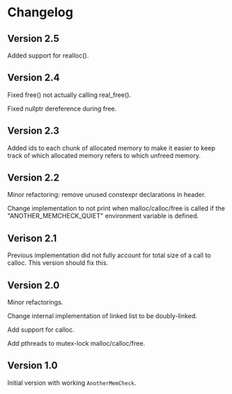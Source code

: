 # Changelog

## Version 2.5

Added support for realloc().

## Version 2.4

Fixed free() not actually calling real_free().

Fixed nullptr dereference during free.

## Version 2.3

Added ids to each chunk of allocated memory to make it easier to keep track of
which allocated memory refers to which unfreed memory.

## Version 2.2

Minor refactoring: remove unused constexpr declarations in header.

Change implementation to not print when malloc/calloc/free is called if the
"ANOTHER_MEMCHECK_QUIET" environment variable is defined.

## Verison 2.1

Previous implementation did not fully account for total size of a call to
calloc. This version should fix this.

## Version 2.0

Minor refactorings.

Change internal implementation of linked list to be doubly-linked.

Add support for calloc.

Add pthreads to mutex-lock malloc/calloc/free.

## Version 1.0

Initial version with working `AnotherMemCheck`.
